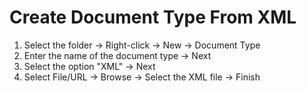 # Create Document Type From XML

1. Select the folder -> Right-click -> New -> Document Type
2. Enter the name of the document type -> Next
3. Select the option "XML" -> Next
4. Select File/URL -> Browse -> Select the XML file -> Finish